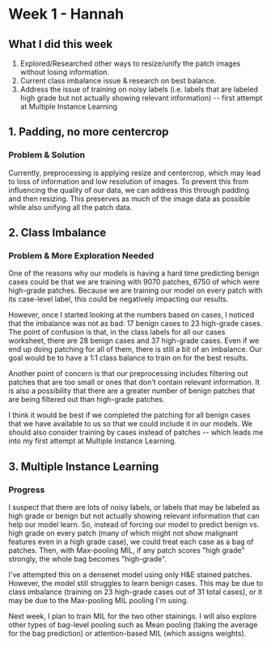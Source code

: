 # Week 1 - Hannah

## What I did this week

1. Explored/Researched other ways to resize/unify the patch images without losing information.
2. Current class imbalance issue & research on best balance.
3. Address the issue of training on noisy labels (i.e. labels that are labeled high grade but not actually showing relevant information) -- first attempt at Multiple Instance Learning

## 1. Padding, no more centercrop

### Problem & Solution

Currently, preprocessing is applying resize and centercrop, which may lead to loss of information and low resolution of images. To prevent this from influencing the quality of our data, we can address this through padding and then resizing. This preserves as much of the image data as possible while also unifying all the patch data.

## 2. Class Imbalance

### Problem & More Exploration Needed

One of the reasons why our models is having a hard time predicting benign cases could be that we are training with 9070 patches, 6750 of which were high-grade patches. Because we are training our model on every patch with its case-level label, this could be negatively impacting our results.

However, once I started looking at the numbers based on cases, I noticed that the imbalance was not as bad: 17 benign cases to 23 high-grade cases. The point of confusion is that, in the class labels for all our cases worksheet, there are 28 benign cases and 37 high-grade cases. Even if we end up doing patching for all of them, there is still a bit of an imbalance. Our goal would be to have a 1:1 class balance to train on for the best results.

Another point of concern is that our preprocessing includes filtering out patches that are too small or ones that don't contain relevant information. It is also a possibility that there are a greater number of benign patches that are being filtered out than high-grade patches.

I think it would be best if we completed the patching for all benign cases that we have available to us so that we could include it in our models. We should also consider training by cases instead of patches -- which leads me into my first attempt at Multiple Instance Learning.

## 3. Multiple Instance Learning

### Progress

I suspect that there are lots of noisy labels, or labels that may be labeled as high grade or benign but not actually showing relevant information that can help our model learn. So, instead of forcing our model to predict benign vs. high grade on every patch (many of which might not show malignant features even in a high grade case), we could treat each case as a bag of patches. Then, with Max-pooling MIL, if any patch scores "high grade" strongly, the whole bag becomes "high-grade".

I've attempted this on a densenet model using only H&E stained patches. However, the model still struggles to learn benign cases. This may be due to class imbalance (training on 23 high-grade cases out of 31 total cases), or it may be due to the Max-pooling MIL pooling I'm using.

Next week, I plan to train MIL for the two other stainings. I will also explore other types of bag-level pooling such as Mean pooling (taking the average for the bag prediction) or attention-based MIL (which assigns weights).
